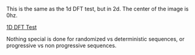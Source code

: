 This is the same as the 1d DFT test, but in 2d.  The center of the image is 0hz.

[1D DFT Test](../../../_1d/tests/dft/page.md)  

Nothing special is done for randomized vs deterministic sequences, or progressive vs non progressive sequences.